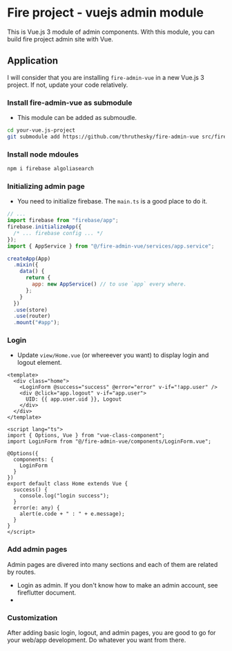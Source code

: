 # Fire project - vuejs admin module

This is Vue.js 3 module of admin components. With this module, you can build fire project admin site with Vue.

## Application

I will consider that you are installing `fire-admin-vue` in a new Vue.js 3 project. If not, update your code relatively.

### Install fire-admin-vue as submodule

- This module can be added as submoudle.

```sh
cd your-vue.js-project
git submodule add https://github.com/thruthesky/fire-admin-vue src/fire-admin-vue
```

### Install node mdoules

```sh
npm i firebase algoliasearch
```

### Initializing admin page

- You need to initialize firebase. The `main.ts` is a good place to do it.

```js
// ...
import firebase from "firebase/app";
firebase.initializeApp({
  /* ... firebase config ... */
});
import { AppService } from "@/fire-admin-vue/services/app.service";

createApp(App)
  .mixin({
    data() {
      return {
        app: new AppService() // to use `app` every where.
      };
    }
  })
  .use(store)
  .use(router)
  .mount("#app");
```

### Login

- Update `view/Home.vue` (or whereever you want) to display login and logout element.

```vue
<template>
  <div class="home">
    <LoginForm @success="success" @error="error" v-if="!app.user" />
    <div @click="app.logout" v-if="app.user">
      UID: {{ app.user.uid }}, Logout
    </div>
  </div>
</template>

<script lang="ts">
import { Options, Vue } from "vue-class-component";
import LoginForm from "@/fire-admin-vue/components/LoginForm.vue";

@Options({
  components: {
    LoginForm
  }
})
export default class Home extends Vue {
  success() {
    console.log("login success");
  }
  error(e: any) {
    alert(e.code + " : " + e.message);
  }
}
</script>
```

### Add admin pages

Admin pages are divered into many sections and each of them are related by routes.

- Login as admin. If you don't know how to make an admin account, see fireflutter document.
-

### Customization

After adding basic login, logout, and admin pages, you are good to go for your web/app development. Do whatever you want from there.
